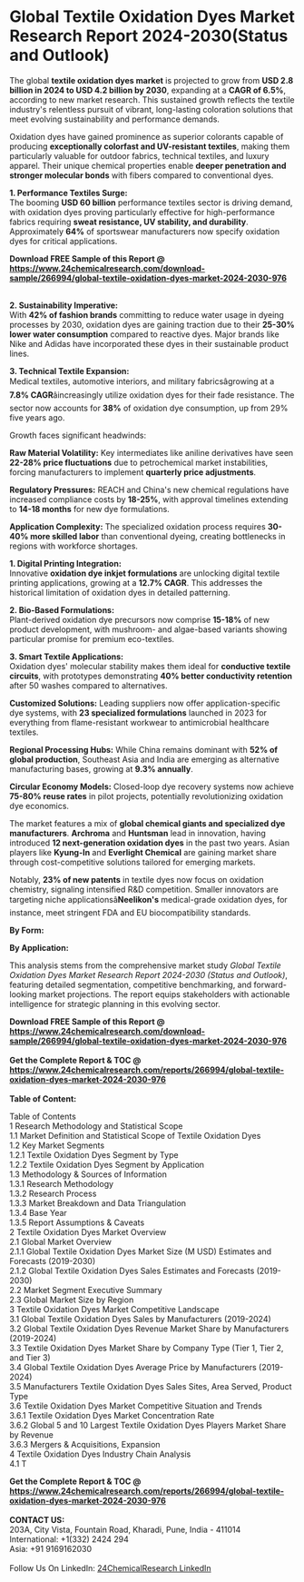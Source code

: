 <h1>Global Textile Oxidation Dyes Market Research Report 2024-2030(Status and Outlook)</h1><p>The global <strong>textile oxidation dyes market</strong> is projected to grow from <strong>USD 2.8 billion in 2024 to USD 4.2 billion by 2030</strong>, expanding at a <strong>CAGR of 6.5%</strong>, according to new market research. This sustained growth reflects the textile industry's relentless pursuit of vibrant, long-lasting coloration solutions that meet evolving sustainability and performance demands.</p><p>Oxidation dyes have gained prominence as superior colorants capable of producing <strong>exceptionally colorfast and UV-resistant textiles</strong>, making them particularly valuable for outdoor fabrics, technical textiles, and luxury apparel. Their unique chemical properties enable <strong>deeper penetration and stronger molecular bonds</strong> with fibers compared to conventional dyes.</p><p><strong>1. Performance Textiles Surge:</strong><br>
The booming <strong>USD 60 billion</strong> performance textiles sector is driving demand, with oxidation dyes proving particularly effective for high-performance fabrics requiring <strong>sweat resistance, UV stability, and durability</strong>. Approximately <strong>64%</strong> of sportswear manufacturers now specify oxidation dyes for critical applications.</p><div><b>Download FREE Sample of this Report @ 
            <a href="https://www.24chemicalresearch.com/download-sample/266994/global-textile-oxidation-dyes-market-2024-2030-976">
            https://www.24chemicalresearch.com/download-sample/266994/global-textile-oxidation-dyes-market-2024-2030-976</a></b></div><br><p><strong>2. Sustainability Imperative:</strong><br>
With <strong>42% of fashion brands</strong> committing to reduce water usage in dyeing processes by 2030, oxidation dyes are gaining traction due to their <strong>25-30% lower water consumption</strong> compared to reactive dyes. Major brands like Nike and Adidas have incorporated these dyes in their sustainable product lines.</p><p><strong>3. Technical Textile Expansion:</strong><br>
Medical textiles, automotive interiors, and military fabricsâgrowing at a <strong>7.8% CAGR</strong>âincreasingly utilize oxidation dyes for their fade resistance. The sector now accounts for <strong>38%</strong> of oxidation dye consumption, up from 29% five years ago.</p><p>Growth faces significant headwinds:</p><p><strong>Raw Material Volatility:</strong> Key intermediates like aniline derivatives have seen <strong>22-28% price fluctuations</strong> due to petrochemical market instabilities, forcing manufacturers to implement <strong>quarterly price adjustments</strong>.</p><p><strong>Regulatory Pressures:</strong> REACH and China's new chemical regulations have increased compliance costs by <strong>18-25%</strong>, with approval timelines extending to <strong>14-18 months</strong> for new dye formulations.</p><p><strong>Application Complexity:</strong> The specialized oxidation process requires <strong>30-40% more skilled labor</strong> than conventional dyeing, creating bottlenecks in regions with workforce shortages.</p><p><strong>1. Digital Printing Integration:</strong><br>
Innovative <strong>oxidation dye inkjet formulations</strong> are unlocking digital textile printing applications, growing at a <strong>12.7% CAGR</strong>. This addresses the historical limitation of oxidation dyes in detailed patterning.</p><p><strong>2. Bio-Based Formulations:</strong><br>
Plant-derived oxidation dye precursors now comprise <strong>15-18%</strong> of new product development, with mushroom- and algae-based variants showing particular promise for premium eco-textiles.</p><p><strong>3. Smart Textile Applications:</strong><br>
Oxidation dyes' molecular stability makes them ideal for <strong>conductive textile circuits</strong>, with prototypes demonstrating <strong>40% better conductivity retention</strong> after 50 washes compared to alternatives.</p><p><strong>Customized Solutions:</strong> Leading suppliers now offer application-specific dye systems, with <strong>23 specialized formulations</strong> launched in 2023 for everything from flame-resistant workwear to antimicrobial healthcare textiles.</p><p><strong>Regional Processing Hubs:</strong> While China remains dominant with <strong>52% of global production</strong>, Southeast Asia and India are emerging as alternative manufacturing bases, growing at <strong>9.3% annually</strong>.</p><p><strong>Circular Economy Models:</strong> Closed-loop dye recovery systems now achieve <strong>75-80% reuse rates</strong> in pilot projects, potentially revolutionizing oxidation dye economics.</p><p>The market features a mix of <strong>global chemical giants and specialized dye manufacturers</strong>. <strong>Archroma</strong> and <strong>Huntsman</strong> lead in innovation, having introduced <strong>12 next-generation oxidation dyes</strong> in the past two years. Asian players like <strong>Kyung-In</strong> and <strong>Everlight Chemical</strong> are gaining market share through cost-competitive solutions tailored for emerging markets.</p><p>Notably, <strong>23% of new patents</strong> in textile dyes now focus on oxidation chemistry, signaling intensified R&amp;D competition. Smaller innovators are targeting niche applicationsâ<strong>Neelikon's</strong> medical-grade oxidation dyes, for instance, meet stringent FDA and EU biocompatibility standards.</p><p><strong>By Form:</strong></p><p><strong>By Application:</strong></p><p>This analysis stems from the comprehensive market study <em>Global Textile Oxidation Dyes Market Research Report 2024-2030 (Status and Outlook)</em>, featuring detailed segmentation, competitive benchmarking, and forward-looking market projections. The report equips stakeholders with actionable intelligence for strategic planning in this evolving sector.</p><div><b>Download FREE Sample of this Report @ 
            <a href="https://www.24chemicalresearch.com/download-sample/266994/global-textile-oxidation-dyes-market-2024-2030-976">
            https://www.24chemicalresearch.com/download-sample/266994/global-textile-oxidation-dyes-market-2024-2030-976</a></b></div><br><div><b>Get the Complete Report & TOC @ 
            <a href="https://www.24chemicalresearch.com/reports/266994/global-textile-oxidation-dyes-market-2024-2030-976">
            https://www.24chemicalresearch.com/reports/266994/global-textile-oxidation-dyes-market-2024-2030-976</a></b></div><br>
            <b>Table of Content:</b><p>Table of Contents<br />
1 Research Methodology and Statistical Scope<br />
1.1 Market Definition and Statistical Scope of Textile Oxidation Dyes<br />
1.2 Key Market Segments<br />
1.2.1 Textile Oxidation Dyes Segment by Type<br />
1.2.2 Textile Oxidation Dyes Segment by Application<br />
1.3 Methodology & Sources of Information<br />
1.3.1 Research Methodology<br />
1.3.2 Research Process<br />
1.3.3 Market Breakdown and Data Triangulation<br />
1.3.4 Base Year<br />
1.3.5 Report Assumptions & Caveats<br />
2 Textile Oxidation Dyes Market Overview<br />
2.1 Global Market Overview<br />
2.1.1 Global Textile Oxidation Dyes Market Size (M USD) Estimates and Forecasts (2019-2030)<br />
2.1.2 Global Textile Oxidation Dyes Sales Estimates and Forecasts (2019-2030)<br />
2.2 Market Segment Executive Summary<br />
2.3 Global Market Size by Region<br />
3 Textile Oxidation Dyes Market Competitive Landscape<br />
3.1 Global Textile Oxidation Dyes Sales by Manufacturers (2019-2024)<br />
3.2 Global Textile Oxidation Dyes Revenue Market Share by Manufacturers (2019-2024)<br />
3.3 Textile Oxidation Dyes Market Share by Company Type (Tier 1, Tier 2, and Tier 3)<br />
3.4 Global Textile Oxidation Dyes Average Price by Manufacturers (2019-2024)<br />
3.5 Manufacturers Textile Oxidation Dyes Sales Sites, Area Served, Product Type<br />
3.6 Textile Oxidation Dyes Market Competitive Situation and Trends<br />
3.6.1 Textile Oxidation Dyes Market Concentration Rate<br />
3.6.2 Global 5 and 10 Largest Textile Oxidation Dyes Players Market Share by Revenue<br />
3.6.3 Mergers & Acquisitions, Expansion<br />
4 Textile Oxidation Dyes Industry Chain Analysis<br />
4.1 T</p><div><b>Get the Complete Report & TOC @ 
            <a href="https://www.24chemicalresearch.com/reports/266994/global-textile-oxidation-dyes-market-2024-2030-976">
            https://www.24chemicalresearch.com/reports/266994/global-textile-oxidation-dyes-market-2024-2030-976</a></b></div><br><b>CONTACT US:</b><br>
            203A, City Vista, Fountain Road, Kharadi, Pune, India - 411014<br>
            International: +1(332) 2424 294<br>
            Asia: +91 9169162030 <br><br>
            Follow Us On LinkedIn: <a href="https://www.linkedin.com/company/24chemicalresearch/">24ChemicalResearch LinkedIn</a>
